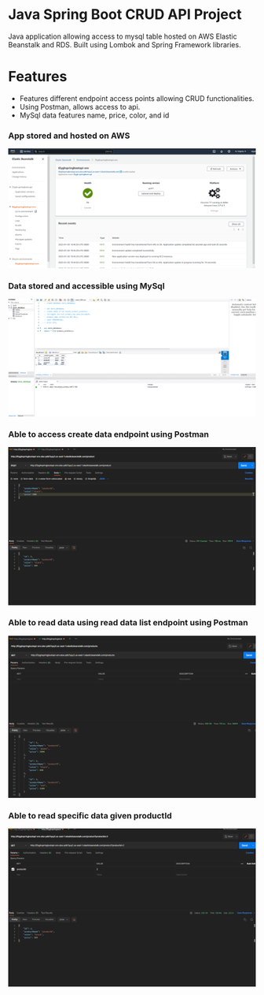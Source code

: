 # Java Spring Boot CRUD API Project
Java application allowing access to mysql table hosted on AWS Elastic Beanstalk and RDS. Built using Lombok and Spring Framework libraries. 

# Features
* Features different endpoint access points allowing CRUD functionalities.
* Using Postman, allows access to api. 
* MySql data features name, price, color, and id

### App stored and hosted on AWS
<img src="./pics/app-stored-and-hosted-on-aws.svg">

### Data stored and accessible using MySql
<img src="./pics/data-stored-and-accessible-from-mysql.svg">

### Able to access create data endpoint using Postman
<img src="./pics/springboot-create-data.svg">

### Able to read data using read data list endpoint using Postman
<img src="./pics/springboot-retrieve-list-of-data.svg">

### Able to read specific data given productId
<img src="./pics/springboot-retrieve-specific-data-id.svg">
